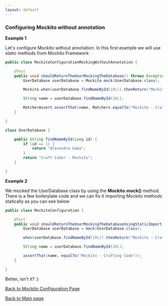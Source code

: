 ```yaml
---
layout: default
---
```


### Configuring Mockito without annotation

**Example 1**

Let's configure Mockito without annotation. In this first example we will use static methods from Mockito Framework

```java
public class MockitoConfigurationMockingWithoutAnnotation {

	@Test
	public void shouldReturnTheUserMockingTheDatabase() throws Exception {
		UserDatabase userDatabase = Mockito.mock(UserDatabase.class);

		Mockito.when(userDatabase.findNameById(10L)).thenReturn("Mockito - Crafting Code");

		String name = userDatabase.findNameById(10L);

		MatcherAssert.assertThat(name, Matchers.equalTo("Mockito - Crafting Code"));
	}

}

class UserDatabase {

	public String findNameById(Long id) {
		if (id == 1) {
			return "Alexandre Gama";
		}
		return "Craft Coder - Mockito";
	}

}

```

**Example 2**

We mocked the UserDatabase class by using the **Mockito.mock()** method. There is a few boilerplate code and we can fix it importing
Mockito methods statically as you can see below

```java
public class MockitoConfiguration {

	@Test
	public void shouldReturnTheUserMockingTheDatabaseUsingStaticImport() throws Exception {
		UserDatabase userDatabase = mock(UserDatabase.class);

		when(userDatabase.findNameById(10L)).thenReturn("Mockito - Crafting Code");

		String name = userDatabase.findNameById(10L);

		assertThat(name, equalTo("Mockito - Crafting Code"));
	}

}
```

Better, isn't it? :)

[Back to Mockito Configuration Page](configuring-mockito-with-and-without-annotation)

[Back to Main page](/index)
